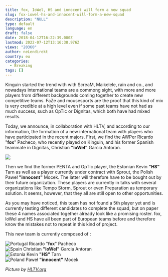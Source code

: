```yaml
---
title: fox, IoWel, HS and innocent will form a new squad
slug: fox-iowel-hs-and-innocent-will-form-a-new-squad
description: "NULL"
type: default
language: en
draft: false
date: 2018-04-12T16:22:39.000Z
lastmod: 2022-07-12T13:16:38.976Z
views: "20360"
author: neLendirekt
country: eu
categories:
  - Breaking
tags: []
---
```

Kinguin started the trend with with ScreaM, Maikelele, rain and co., and nowadays international teams are a commong sight, with more and more players from different backgrounds coming together to create new competitive teams. FaZe and mousesports are the proof that this kind of mix is very credible at a high level even if some past teams have not had as much success, such as OpTic or Dignitas, which both have had mixed results.

Today, we announce, in collaboration with HLTV, and according to our information, the formation of a new international team with players who have participated in the recent majors. First, we find the AWPer Ricardo "**fox**" Pacheco, who recently played on Kinguin, and his former Spanish teammate in Dignitas, Christian **"loWel"** Garcia Antoran.

![](/images/articles/5acf6d92ae00c/images/SqGUCdot5kEMYLwtf85dFa93HaJS95r0W4blG1BL.jpeg)

Then we find the former PENTA and OpTic player, the Estonian Kevin **"HS"** Tarn as well as a player currently under contract with Sprout, the Polish Paweł **"innocent"** Mocek. The latter will therefore have to be bought out by their future organization. These players are currently in talks with several organizations like Tempo Storm, Sprout or even Preparation as temporary solution. It seems, however, that they all are still open to other opportunities.

As you may have noticed, this team has not found a 5th player yet and is currently testing different candidates to complete the squad, but on paper these 4 names associated together already look like a promising roster. fox, loWel and HS have all been part of European teams before and therefore know the mistakes not to repeat in this kind of project.  
  
This new team is currently composed of :

![Portugal](/images/countries/pt.svg)⁠ Ricardo "**fox**" Pacheco  
![Spain](/images/countries/es.svg)⁠ Christian **"loWel"** Garcia Antoran  
![Estonia](/images/countries/ee.svg)⁠ Kevin **"HS"** Tarn  
![Poland](/images/countries/pl.svg)⁠ Paweł **"innocent"** Mocek

_Picture by [HLTV.org](https://HLTV.org)_
